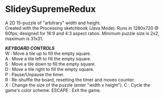 # SlideySupremeRedux #  
A 2D 15-puzzle of "arbitrary" width and height.  
Created with the Processing sketchbook (Java Mode).
Runs in 1280x720 @ 60fps; designed for 16:9 and 4:3 aspect ratios.
Minimum puzzle size is 2x2, maximum is 31x31.  

***KEYBOARD CONTROLS***  
W : Move a tile up to fill the empty square.  
A : Move a tile left to fill the empty square.  
S : Move a tile down to fill the empty square.  
D : Move a tile right to fill the empty square.  
P : Pause/Unpause the timer.  
R : Re-shuffle the board, resetting the timer and moves counter.  
X : Change the size of the puzzle (enter "width x height").
C : Cycle the game's color scheme.
ESCAPE : Exit the game.

